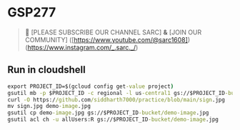 # GSP277
>🚨 [PLEASE SUBSCRIBE OUR CHANNEL SARC] **&** [JOIN OUR COMMUNITY]
>([https://www.youtube.com/@sarc1608])
>(https://www.instagram.com/_.sarc._/)
## Run in cloudshell
```cmd
export PROJECT_ID=$(gcloud config get-value project)
gsutil mb -p $PROJECT_ID -c regional -l us-central1 gs://$PROJECT_ID-bucket
curl -O https://github.com/siddharth7000/practice/blob/main/sign.jpg
mv sign.jpg demo-image.jpg
gsutil cp demo-image.jpg gs://$PROJECT_ID-bucket/demo-image.jpg
gsutil acl ch -u allUsers:R gs://$PROJECT_ID-bucket/demo-image.jpg
```
